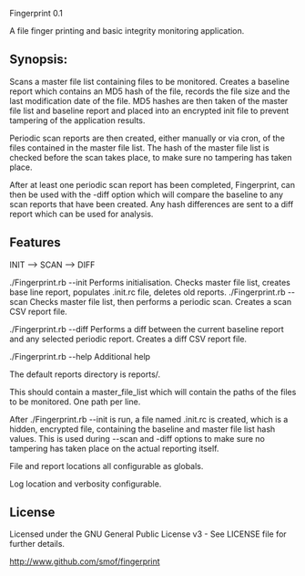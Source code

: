 Fingerprint 0.1

A file finger printing and basic integrity monitoring application.

Synopsis:
---------
Scans a master file list containing files to be monitored.  Creates a baseline report which contains an MD5 hash of the file, records the file size
and the last modification date of the file.  MD5 hashes are then taken of the master file list and baseline report and placed into an encrypted
init file to prevent tampering of the application results.

Periodic scan reports are then created, either manually or via cron, of the files contained in the master file list.  The hash of the master file
list is checked before the scan takes place, to make sure no tampering has taken place.

After at least one periodic scan report has been completed, Fingerprint, can then be used with the -diff option which will compare the baseline to 
any scan reports that have been created.  Any hash differences are sent to a diff report which can be used for analysis.

Features
--------

INIT --> SCAN --> DIFF

./Fingerprint.rb --init				Performs initialisation.  Checks master file list, creates base line report, populates .init.rc 						file, deletes old reports.
./Fingerprint.rb --scan				Checks master file list, then performs a periodic scan.  Creates a scan CSV report file.

./Fingerprint.rb --diff				Performs a diff between the current baseline report and any selected periodic report.  Creates a 							diff CSV report file.

./Fingerprint.rb --help				Additional help

The default reports directory is reports/.

This should contain a master_file_list which will contain the paths of the files to be monitored.  One path per line.

After ./Fingerprint.rb --init is run, a file named .init.rc is created, which is a hidden, encrypted file, containing the baseline and master file list hash values.  This is used during --scan and -diff options to make sure no tampering has taken place on the actual reporting itself.


File and report locations all configurable as globals.

Log location and verbosity configurable.

License
-------
Licensed under the GNU General Public License v3 - See LICENSE file for further details.

http://www.github.com/smof/fingerprint

